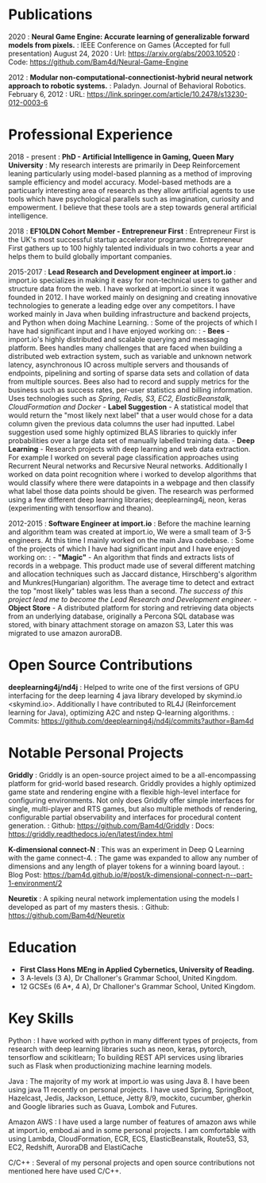 
Publications
============
2020 
:   **Neural Game Engine: Accurate learning of generalizable forward models from pixels.**
:   IEEE Conference on Games (Accepted for full presentation)
    August 24, 2020
:   Url: <https://arxiv.org/abs/2003.10520>
:   Code: <https://github.com/Bam4d/Neural-Game-Engine>

2012
:   **Modular non-computational-connectionist-hybrid neural network approach to robotic systems.**
:   Paladyn. Journal of Behavioral Robotics.
    February 6, 2012
:   URL: <https://link.springer.com/article/10.2478/s13230-012-0003-6>


Professional Experience
=======================

2018 - present
:   **PhD - Artificial Intelligence in Gaming, Queen Mary University**
:   My research interests are primarily in Deep Reinforcement leaning particularly using model-based planning as a method of improving sample efficiency and model accuracy.
    Model-based methods are a particuarly interesting area of research as they allow artificial agents to use tools which have psychological parallels such as imagination, curiosity and empowerment.
    I believe that these tools are a step towards general artificial intelligence.  

2018
:   **EF10LDN Cohort Member - Entrepreneur First**
:   Entrepreneur First is the UK's most successful startup accelerator programme. Entrepreneur First gathers up to 100 highly talented individuals in two cohorts a year and helps them to build globally important companies.

2015-2017
:   **Lead Research and Development engineer at import.io**
:   import.io specializes in making it easy for non-technical users to gather and structure data from the web.
    I have worked at import.io since it was founded in 2012. I have worked mainly on designing and creating innovative technologies to generate a leading edge over any competitors. I have worked mainly in Java when building infrastructure and backend projects, and Python when doing Machine Learning.
:   Some of the projects of which I have had significant input and I have enjoyed working on:
:   - **Bees** - import.io's highly distributed and scalable querying and messaging platform. Bees handles many challenges that are faced when building a distributed web extraction system, such as variable and unknown network latency, 
      asynchronous IO across multiple servers and thousands of endpoints, pipelining and sorting of sparse data sets and collation of data from multiple sources.
      Bees also had to record and supply metrics for the business such as success rates, per-user statistics and billing information.
      Uses technologies such as *Spring, Redis, S3, EC2, ElasticBeanstalk, CloudFormation and Docker*
    - **Label Suggestion** - A statistical model that would return the "most likely next label" that a user would chose for a data column given the previous data columns the user had inputted. 
      Label suggestion used some highly optimized BLAS libraries to quickly infer probabilities over a large data set of manually labelled training data.
    - **Deep Learning** - Research projects with deep learning and web data extraction. For example I worked on several page classification approaches using Recurrent Neural networks and Recursive Neural networks. 
      Additionally I worked on data point recognition where i worked to develop algorithms that would classify where there were datapoints in a webpage and then classify what label those data points should be given.
      The research was performed using a few different deep learning libraries; deeplearning4j, neon, keras (experimenting with tensorflow and theano). 

2012-2015
:   **Software Engineer at import.io**
:   Before the machine learning and algorithm team was created at import.io, We were a small team of 3-5 engineers. At this time I mainly worked on the main Java codebase. 
:   Some of the projects of which I have had significant input and I have enjoyed working on:
:   - **"Magic"** - An algorithm that finds and extracts lists of records in a webpage. This product made use of several different matching and allocation techniques such as Jaccard distance, 
      Hirschberg's algorithm and Munkres(Hungarian) algorithm. The average time to detect and extract the top "most likely" tables was less than a second. 
      *The success of this project lead me to become the Lead Research and Development engineer.*
    - **Object Store** - A distributed platform for storing and retrieving data objects from an underlying database, originally a Percona SQL database was stored, with binary attachment storage on amazon S3, Later this was migrated to use amazon auroraDB. 
      
Open Source Contributions
=========================

**deeplearning4j/nd4j**
:   Helped to write one of the first versions of GPU interfacing for the deep learning 4 java 
    library developed by skymind.io <skymind.io>. Additionally I have contributed to RL4J (Reinforcement learning for Java), optimizing A2C and nstep Q-learning algorithms.
:   Commits: <https://github.com/deeplearning4j/nd4j/commits?author=Bam4d>


Notable Personal Projects
=========================

**Griddly**
:   Griddly is an open-source project aimed to be a all-encompassing platform for grid-world based research. 
    Griddly provides a highly optimized game state and rendering engine with a flexible high-level interface for configuring environments. 
    Not only does Griddly offer simple interfaces for single, multi-player and RTS games, but also multiple methods of rendering, configurable partial observability and interfaces for procedural content generation.
:   Github: <https://github.com/Bam4d/Griddly>
:   Docs: <https://griddly.readthedocs.io/en/latest/index.html>

**K-dimensional connect-N**
:   This was an experiment in Deep Q Learning with the game connect-4. 
:   The game was expanded to allow any number of dimensions and any length of player tokens for a winning board layout.
:   Blog Post: <https://bam4d.github.io/#/post/k-dimensional-connect-n--part-1-environment/2>

**Neuretix**
:   A spiking neural network implementation using the models I developed as part of my masters thesis.
:   Github: <https://github.com/Bam4d/Neuretix>


Education
=========

* **First Class Hons MEng in Applied Cybernetics, University of Reading.**
* 3 A-levels (3 A), Dr Challoner's Grammar School, United Kingdom.
* 12 GCSEs (6 A*, 4 A), Dr Challoner's Grammar School, United Kingdom.

Key Skills
==========

Python
:   I have worked with python in many different types of projects, from research with deep learning libraries such as neon, keras, pytorch, tensorflow and scikitlearn; To building REST API services using 
    libraries such as Flask when productionizing machine learning models.

Java
:   The majority of my work at import.io was using Java 8. I have been using java 11 recently on personal projects.
    I have used Spring, SpringBoot, Hazelcast, Jedis, Jackson, Lettuce, Jetty 8/9, mockito, cucumber, gherkin and Google libraries such as Guava, Lombok and Futures.

Amazon AWS
:   I have used a large number of features of amazon aws while at import.io, embod.ai and in some personal projects. I am comfortable with using Lambda, CloudFormation, ECR, ECS, ElasticBeanstalk, Route53, S3, EC2, Redshift, AuroraDB and ElastiCache

C/C++
:   Several of my personal projects and open source contributions not mentioned here have used C/C++.
